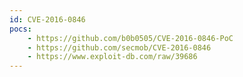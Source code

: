 ```yaml
---
id: CVE-2016-0846
pocs:
    - https://github.com/b0b0505/CVE-2016-0846-PoC
    - https://github.com/secmob/CVE-2016-0846
    - https://www.exploit-db.com/raw/39686
---
```


